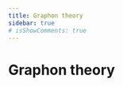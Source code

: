 ```yaml
---
title: Graphon theory
sidebar: true
# isShowComments: true
---
```


# Graphon theory

<ClientOnly>
<title-pv/>
</ClientOnly>











<ClientOnly>
  <leave/>
</ClientOnly/>